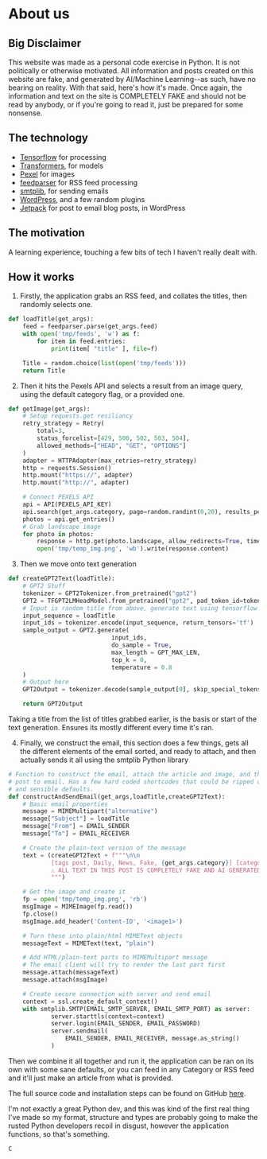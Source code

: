# About us

## Big Disclaimer

This website was made as a personal code exercise in Python. It is not politically or otherwise motivated. All information and posts created on this website are fake, and generated by AI/Machine Learning--as such, have no bearing on reality. With that said, here's how it's made.
Once again, the information and text on the site is COMPLETELY FAKE and should not be read by anybody, or if you're going to read it, just be prepared for some nonsense.

## The technology

- [Tensorflow](https://www.tensorflow.org/) for processing
- [Transformers](https://huggingface.co/docs/transformers/index), for models
- [Pexel](https://www.pexels.com/api/) for images
- [feedparser](https://pypi.org/project/feedparser/) for RSS feed processing
- [smtplib](https://docs.python.org/3/library/smtplib.html), for sending emails
- [WordPress](https://wordpress.org), and a few random plugins
- [Jetpack](https://jetpack.com/support/post-by-email/) for post to email blog posts, in WordPress

## The motivation

A learning experience, touching a few bits of tech I haven't really dealt with.

## How it works

1. Firstly, the application grabs an RSS feed, and collates the titles, then randomly selects one.

```python
def loadTitle(get_args):
    feed = feedparser.parse(get_args.feed)
    with open('tmp/feeds', 'w') as f:
        for item in feed.entries:
            print(item[ "title" ], file=f)

    Title = random.choice(list(open('tmp/feeds')))
    return Title
```

2. Then it hits the Pexels API and selects a result from an image query, using the default category flag, or a provided one.

```python
def getImage(get_args):
    # Setup requests.get resiliancy
    retry_strategy = Retry(
        total=3,
        status_forcelist=[429, 500, 502, 503, 504],
        allowed_methods=["HEAD", "GET", "OPTIONS"]
    )
    adapter = HTTPAdapter(max_retries=retry_strategy)
    http = requests.Session()
    http.mount("https://", adapter)
    http.mount("http://", adapter)

    # Connect PEXELS API
    api = API(PEXELS_API_KEY)
    api.search(get_args.category, page=random.randint(0,20), results_per_page=1)
    photos = api.get_entries()
    # Grab landscape image
    for photo in photos:
        response = http.get(photo.landscape, allow_redirects=True, timeout=10)
        open('tmp/temp_img.png', 'wb').write(response.content)
```

3. Then we move onto text generation

```python
def createGPT2Text(loadTitle):
    # GPT2 Stuff
    tokenizer = GPT2Tokenizer.from_pretrained("gpt2")
    GPT2 = TFGPT2LMHeadModel.from_pretrained("gpt2", pad_token_id=tokenizer.eos_token_id)
    # Input is random title from above, generate text using tensorflow
    input_sequence = loadTitle
    input_ids = tokenizer.encode(input_sequence, return_tensors='tf')
    sample_output = GPT2.generate(
                             input_ids,
                             do_sample = True,
                             max_length = GPT_MAX_LEN,
                             top_k = 0,
                             temperature = 0.8
    )
    # Output here
    GPT2Output = tokenizer.decode(sample_output[0], skip_special_tokens = True)

    return GPT2Output
```

Taking a title from the list of titles grabbed earlier, is the basis or start of the text generation. Ensures its mostly different every time it's ran.

4. Finally, we construct the email, this section does a few things, gets all the different elements of the email sorted, and ready to attach, and then actually sends it all using the smtplib Python library

```python
# Function to construct the email, attach the article and image, and then send it to
# post to email. Has a few hard coded shortcodes that could be ripped out for userargs
# and sensible defaults.
def constructAndSendEmail(get_args,loadTitle,createGPT2Text):
    # Basic email properties
    message = MIMEMultipart("alternative")
    message["Subject"] = loadTitle
    message["From"] = EMAIL_SENDER
    message["To"] = EMAIL_RECEIVER

    # Create the plain-text version of the message
    text = (createGPT2Text + f"""\n\n
            [tags post, Daily, News, Fake, {get_args.category}] [category {get_args.category}]
            ⚠ ALL TEXT IN THIS POST IS COMPLETELY FAKE AND AI GENERATED ⚠\n\n<a href="about-us">Read more about how it's done here.</a>\n\n
            """)

    # Get the image and create it
    fp = open('tmp/temp_img.png', 'rb')
    msgImage = MIMEImage(fp.read())
    fp.close()
    msgImage.add_header('Content-ID', '<image1>')

    # Turn these into plain/html MIMEText objects
    messageText = MIMEText(text, "plain")

    # Add HTML/plain-text parts to MIMEMultipart message
    # The email client will try to render the last part first
    message.attach(messageText)
    message.attach(msgImage)

    # Create secure connection with server and send email
    context = ssl.create_default_context()
    with smtplib.SMTP(EMAIL_SMTP_SERVER, EMAIL_SMTP_PORT) as server:
            server.starttls(context=context)
            server.login(EMAIL_SENDER, EMAIL_PASSWORD)
            server.sendmail(
                EMAIL_SENDER, EMAIL_RECEIVER, message.as_string()
            )
```

Then we combine it all together and run it, the application can be ran on its own with some sane defaults, or you can feed in any Category or RSS feed and it'll just make an article from what is provided.

The full source code and installation steps can be found on GitHub [here](https://github.com/dickpepperfield/make_fake_article).

I'm not exactly a great Python dev, and this was kind of the first real thing I've made so my format, structure and types are probably going to make the rusted Python developers recoil in disgust, however the application functions, so that's something.

    C
